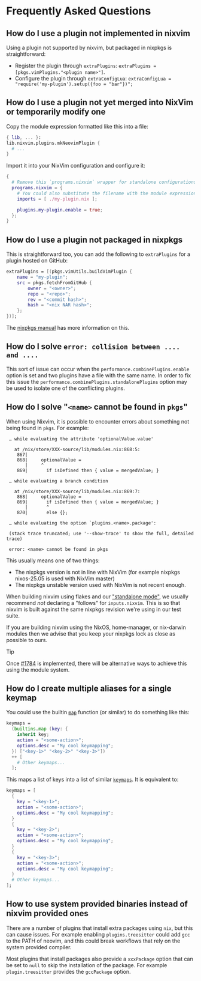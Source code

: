 # Frequently Asked Questions

## How do I use a plugin not implemented in nixvim

Using a plugin not supported by nixvim, but packaged in nixpkgs is straightforward:

- Register the plugin through `extraPlugins`: `extraPlugins = [pkgs.vimPlugins."<plugin name>"]`.
- Configure the plugin through `extraConfigLua`: `extraConfigLua = "require('my-plugin').setup({foo = "bar"})";`

## How do I use a plugin not yet merged into NixVim or temporarily modify one

Copy the module expression formatted like this into a file:

```nix
{ lib, ... }:
lib.nixvim.plugins.mkNeovimPlugin {
  # ...
}
```

Import it into your NixVim configuration and configure it:
```nix
{
  # Remove this `programs.nixvim` wrapper for standalone configurations
  programs.nixvim = {
    # You could also substitute the filename with the module expression
    imports = [ ./my-plugin.nix ];

    plugins.my-plugin.enable = true;
  };
}
```

## How do I use a plugin not packaged in nixpkgs

This is straightforward too, you can add the following to `extraPlugins` for a plugin hosted on GitHub:

```nix
extraPlugins = [(pkgs.vimUtils.buildVimPlugin {
    name = "my-plugin";
    src = pkgs.fetchFromGitHub {
        owner = "<owner>";
        repo = "<repo>";
        rev = "<commit hash>";
        hash = "<nix NAR hash>";
    };
})];
```

The [nixpkgs manual](https://nixos.org/manual/nixpkgs/stable/#managing-plugins-with-vim-packages) has more information on this.

## How do I solve `error: collision between .... and ....`

This sort of issue can occur when the `performance.combinePlugins.enable` option is set and two plugins
have a file with the same name. In order to fix this issue the `performance.combinePlugins.standalonePlugins`
option may be used to isolate one of the conflicting plugins.

## How do I solve "`<name>` cannot be found in `pkgs`"

When using Nixvim, it is possible to encounter errors about something not being found in `pkgs`. For example:

```
 … while evaluating the attribute 'optionalValue.value'

   at /nix/store/XXX-source/lib/modules.nix:868:5:
    867|
    868|     optionalValue =
       |     ^
    869|       if isDefined then { value = mergedValue; }

 … while evaluating a branch condition

   at /nix/store/XXX-source/lib/modules.nix:869:7:
    868|     optionalValue =
    869|       if isDefined then { value = mergedValue; }
       |       ^
    870|       else {};

 … while evaluating the option `plugins.<name>.package':

 (stack trace truncated; use '--show-trace' to show the full, detailed trace)

 error: <name> cannot be found in pkgs
```

This usually means one of two things:
- The nixpkgs version is not in line with NixVim (for example nixpkgs nixos-25.05 is used with NixVim master)
- The nixpkgs unstable version used with NixVim is not recent enough.

When building nixvim using flakes and our ["standalone mode"][standalone], we usually recommend _not_ declaring a "follows" for `inputs.nixvim`.
This is so that nixvim is built against the same nixpkgs revision we're using in our test suite.

If you are building nixvim using the NixOS, home-manager, or nix-darwin modules then we advise that you keep your nixpkgs lock as close as possible to ours.

> [!TIP]
> Once [#1784](https://github.com/nix-community/nixvim/issues/1784) is implemented, there will be alternative ways to achieve this using the module system.

[standalone]: ../platforms/standalone.md

## How do I create multiple aliases for a single keymap

You could use the builtin [`map`] function (or similar) to do something like this:

```nix
keymaps =
  (builtins.map (key: {
    inherit key;
    action = "<some-action>";
    options.desc = "My cool keymapping";
  }) ["<key-1>" "<key-2>" "<key-3>"])
  ++ [
    # Other keymaps...
  ];
```

This maps a list of keys into a list of similar [`keymaps`]. It is equivalent to:

```nix
keymaps = [
  {
    key = "<key-1>";
    action = "<some-action>";
    options.desc = "My cool keymapping";
  }
  {
    key = "<key-2>";
    action = "<some-action>";
    options.desc = "My cool keymapping";
  }
  {
    key = "<key-3>";
    action = "<some-action>";
    options.desc = "My cool keymapping";
  }
  # Other keymaps...
];
```

[`map`]: https://nixos.org/manual/nix/stable/language/builtins#builtins-map
[`keymaps`]: ../keymaps

## How to use system provided binaries instead of nixvim provided ones

There are a number of plugins that install extra packages using `nix`, but this can cause issues.
For example enabling `plugins.treesitter` could add `gcc` to the PATH of neovim, and this could break workflows that rely on the system provided compiler.

Most plugins that install packages also provide a `xxxPackage` option that can be set to `null` to skip the installation of the package.
For example `plugin.treesitter` provides the `gccPackage` option.
